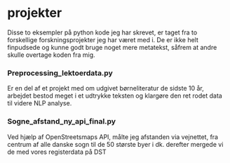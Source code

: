 # projekter
Disse to eksempler på python kode jeg har skrevet, er taget fra to forskellige forskningsprojekter jeg har været med i. 
De er ikke helt finpudsede og kunne godt bruge noget mere metatekst, såfrem at andre skulle overtage koden fra mig.

### Preprocessing_lektoerdata.py <br/>
Er en del af et projekt med om udgivet børneliteratur de sidste 10 år, arbejdet bestod meget i et udtrykke teksten og klargøre den ret rodet data til videre NLP analyse.

### Sogne_afstand_ny_api_final.py <br/> 
Ved hjælp af OpenStreetsmaps API, målte jeg afstanden via vejnettet, fra centrum af alle danske sogn til de 50 største byer i dk. derefter mergede vi de med vores registerdata på DST

